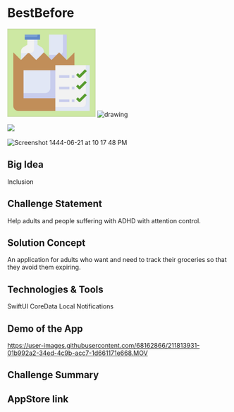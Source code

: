 # BestBefore <a name="TOP"></a>
<img src="BestBefore/BestBefore/Assets.xcassets/AppIcon.appiconset/AppIcon.jpg" alt="drawing" width="200"/>
<img src="" alt="drawing" width="200"/>

![](https://img.shields.io/badge/-Swiftui-red)

<img width="357" alt="Screenshot 1444-06-21 at 10 17 48 PM" src="https://user-images.githubusercontent.com/55793333/212492558-675155a9-6b4a-4c51-8db9-1c25343bdef4.png">

## Big Idea
Inclusion

## Challenge Statement
Help adults and people suffering with ADHD with attention control.

## Solution Concept
An application for adults who want and need to track their groceries so that they avoid them expiring.

## Technologies & Tools
SwiftUI
CoreData
Local Notifications

## Demo of the App
https://user-images.githubusercontent.com/68162866/211813931-01b992a2-34ed-4c9b-acc7-1d661171e668.MOV

## Challenge Summary
<!-- An App that provides an easy way for someone with permanent or temporary speech impediment who want(s) to efficiently communicate with others face to face by clear text size and spoken content -->

<!-- <img width="956" alt="Screen Shot 1444-06-19 at 2 36 32 PM" src="https://user-images.githubusercontent.com/68162866/212056863-0fd108c4-d0bf-4c17-8849-50f4929a75b9.png"> -->

## AppStore link

